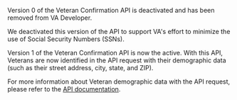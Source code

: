 Version 0 of the Veteran Confirmation API is deactivated and has been removed from VA Developer. 

We deactivated this version of the API to support VA's effort to minimize the use of Social Security Numbers (SSNs).   

Version 1 of the Veteran Confirmation API is now the active. With this API, Veterans are now identified in the API request with their demographic data (such as their street address, city, state, and ZIP).

For more information about Veteran demographic data with the API request, please refer to the [API documentation](https://developer.va.gov/explore/api/veteran-confirmation/docs).

